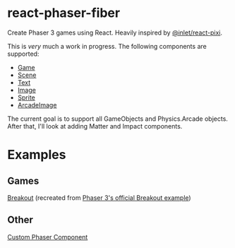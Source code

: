 # react-phaser-fiber

Create Phaser 3 games using React. Heavily inspired by [@inlet/react-pixi](https://github.com/inlet/react-pixi).

This is _very_ much a work in progress. The following components are supported:

- [Game](https://photonstorm.github.io/phaser3-docs/Phaser.Game.html)
- [Scene](https://photonstorm.github.io/phaser3-docs/Phaser.Scene.html)
- [Text](https://photonstorm.github.io/phaser3-docs/Phaser.GameObjects.Text.html)
- [Image](https://photonstorm.github.io/phaser3-docs/Phaser.GameObjects.Image.html)
- [Sprite](https://photonstorm.github.io/phaser3-docs/Phaser.GameObjects.Sprite.html)
- [ArcadeImage](https://photonstorm.github.io/phaser3-docs/Phaser.Physics.Arcade.Image.html)

The current goal is to support all GameObjects and Physics.Arcade objects. After that, I'll look at adding Matter and Impact components.

# Examples

## Games

[Breakout](https://codesandbox.io/s/github/mattjennings/react-phaser-fiber/tree/master/examples/breakout) (recreated from [Phaser 3's official Breakout example](https://labs.phaser.io/edit.html?src=src\games\breakout\breakout.js))

## Other

[Custom Phaser Component](https://codesandbox.io/s/github/mattjennings/react-phaser-fiber/tree/master/examples/custom-component)
